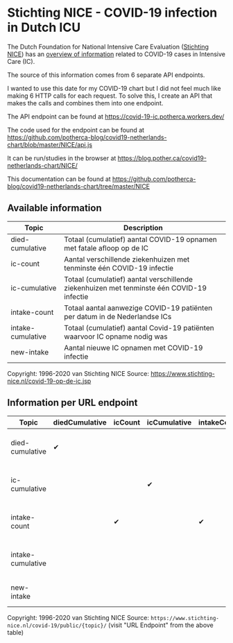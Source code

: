# Stichting NICE - COVID-19 infection in Dutch ICU

The Dutch Foundation for National Intensive Care Evaluation ([Stichting NICE][1])
has an [overview of information][2] related to COVID-19 cases in Intensive Care
(IC).

The source of this information comes from 6 separate API endpoints.

I wanted to use this date for my COVID-19 chart but I did not feel much like
making 6 HTTP calls for each request. To solve this, I create an API that makes
the calls and combines them into one endpoint.

The API endpoint can be found at https://covid-19-ic.potherca.workers.dev/

The code used for the endpoint can be found at https://github.com/potherca-blog/covid19-netherlands-chart/blob/master/NICE/api.js

It can be run/studies in the browser at https://blog.pother.ca/covid19-netherlands-chart/NICE/

This documentation can be found at https://github.com/potherca-blog/covid19-netherlands-chart/tree/master/NICE

## Available information

| Topic              | Description                                                                                 |
| ------------------ | ------------------------------------------------------------------------------------------- |
| died-cumulative    | Totaal (cumulatief) aantal COVID-19 opnamen met fatale afloop op de IC                      |
| ic-count           | Aantal verschillende ziekenhuizen met tenminste één COVID-19 infectie                       |
| ic-cumulative      | Totaal (cumulatief) aantal verschillende ziekenhuizen met tenminste één COVID-19 infectie   |
| intake-count       | Totaal aantal aanwezige COVID-19 patiënten per datum in de Nederlandse ICs                  |
| intake-cumulative  | Totaal (cumulatief) aantal Covid-19 patiënten waarvoor IC opname nodig was                  |
| new-intake         | Aantal nieuwe IC opnamen met COVID-19 infectie                                              |

Copyright: 1996-2020 van Stichting NICE
Source: https://www.stichting-nice.nl/covid-19-op-de-ic.jsp

## Information per URL endpoint

| Topic              | diedCumulative | icCount | icCumulative | intakeCount | intakeCumulative | newIntake | URL Endpoint                                                       |
| ------------------ | -------------- | ------- | ------------ | ----------- | ---------------- | --------- | ------------------------------------------------------------------ |
| died-cumulative    |             ✔ |         |              |             |                  |           | https://www.stichting-nice.nl/covid-19/public/died-cumulative/     |
| ic-cumulative      |                |         |           ✔ |             |                  |           | https://www.stichting-nice.nl/covid-19/public/ic-cumulative/       |
| intake-count       |                |      ✔ |              |          ✔ |                  |           | https://www.stichting-nice.nl/covid-19/public/intake-count/        |
| intake-cumulative  |                |         |              |             |               ✔️ |        ✔️ | https://www.stichting-nice.nl/covid-19/public/intake-cumulative/   |
| new-intake         |                |         |              |             |                  |        ✔️ | https://www.stichting-nice.nl/covid-19/public/new-intake/          |

Copyright: 1996-2020 van Stichting NICE
Source: `https://www.stichting-nice.nl/covid-19/public/{topic}/` (visit "URL Endpoint" from the above table)

[1]: https://www.stichting-nice.nl/
[2]: https://www.stichting-nice.nl/covid-19-op-de-ic.jsp
